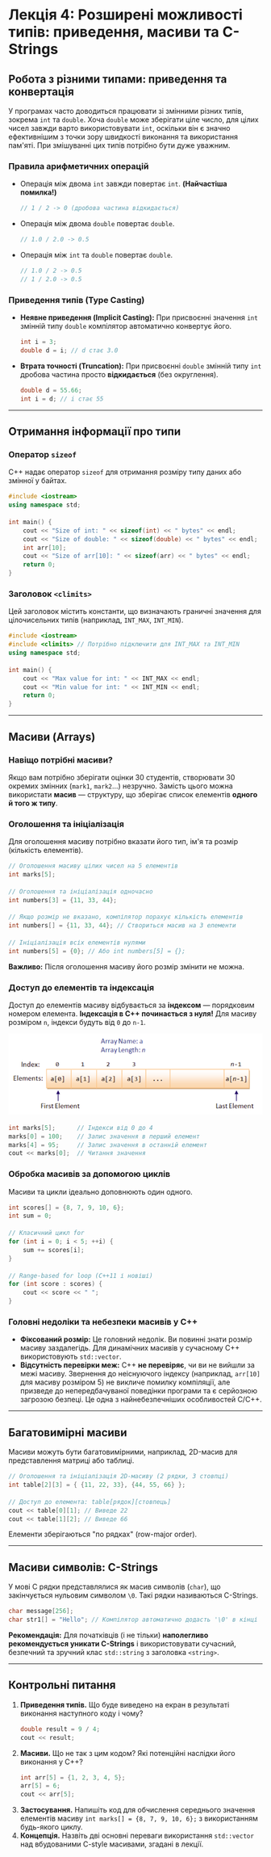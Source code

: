 # Лекція 4: Розширені можливості типів: приведення, масиви та C-Strings

## Робота з різними типами: приведення та конвертація

У програмах часто доводиться працювати зі змінними різних типів, зокрема `int` та `double`. Хоча `double` може зберігати ціле число, для цілих чисел завжди варто використовувати `int`, оскільки він є значно ефективнішим з точки зору швидкості виконання та використання пам'яті. При змішуванні цих типів потрібно бути дуже уважним.

### Правила арифметичних операцій
* Операція між двома `int` завжди повертає `int`. **(Найчастіша помилка!)**
    ```cpp
    // 1 / 2 -> 0 (дробова частина відкидається)
    ```
* Операція між двома `double` повертає `double`.
    ```cpp
    // 1.0 / 2.0 -> 0.5
    ```
* Операція між `int` та `double` повертає `double`.
    ```cpp
    // 1.0 / 2 -> 0.5
    // 1 / 2.0 -> 0.5
    ```

### Приведення типів (Type Casting)
* **Неявне приведення (Implicit Casting):** При присвоєнні значення `int` змінній типу `double` компілятор автоматично конвертує його.
    ```cpp
    int i = 3;
    double d = i; // d стає 3.0
    ```
* **Втрата точності (Truncation):** При присвоєнні `double` змінній типу `int` дробова частина просто **відкидається** (без округлення).
    ```cpp
    double d = 55.66;
    int i = d; // i стає 55
    ```

---

## Отримання інформації про типи

### Оператор `sizeof`
C++ надає оператор `sizeof` для отримання розміру типу даних або змінної у байтах.
```cpp
#include <iostream>
using namespace std;

int main() {
    cout << "Size of int: " << sizeof(int) << " bytes" << endl;
    cout << "Size of double: " << sizeof(double) << " bytes" << endl;
    int arr[10];
    cout << "Size of arr[10]: " << sizeof(arr) << " bytes" << endl;
    return 0;
}
````

### Заголовок `<climits>`

Цей заголовок містить константи, що визначають граничні значення для цілочисельних типів (наприклад, `INT_MAX`, `INT_MIN`).

```cpp
#include <iostream>
#include <climits> // Потрібно підключити для INT_MAX та INT_MIN
using namespace std;

int main() {
    cout << "Max value for int: " << INT_MAX << endl;
    cout << "Min value for int: " << INT_MIN << endl;
    return 0;
}
```

-----

## Масиви (Arrays)

### Навіщо потрібні масиви?

Якщо вам потрібно зберігати оцінки 30 студентів, створювати 30 окремих змінних (`mark1`, `mark2`...) незручно. Замість цього можна використати **масив** — структуру, що зберігає список елементів **одного й того ж типу**.

### Оголошення та ініціалізація

Для оголошення масиву потрібно вказати його тип, ім'я та розмір (кількість елементів).

```cpp
// Оголошення масиву цілих чисел на 5 елементів
int marks[5];

// Оголошення та ініціалізація одночасно
int numbers[3] = {11, 33, 44};

// Якщо розмір не вказано, компілятор порахує кількість елементів
int numbers[] = {11, 33, 44}; // Створиться масив на 3 елементи

// Ініціалізація всіх елементів нулями
int numbers[5] = {0}; // Або int numbers[5] = {};
```

**Важливо:** Після оголошення масиву його розмір змінити не можна.

### Доступ до елементів та індексація

Доступ до елементів масиву відбувається за **індексом** — порядковим номером елемента. **Індексація в C++ починається з нуля\!** Для масиву розміром `n`, індекси будуть від `0` до `n-1`.

![Масив та індекси](attachments/04_arrays.png)

```cpp
int marks[5];      // Індекси від 0 до 4
marks[0] = 100;    // Запис значення в перший елемент
marks[4] = 95;     // Запис значення в останній елемент
cout << marks[0];  // Читання значення
```

### Обробка масивів за допомогою циклів

Масиви та цикли ідеально доповнюють один одного.

```cpp
int scores[] = {8, 7, 9, 10, 6};
int sum = 0;

// Класичний цикл for
for (int i = 0; i < 5; ++i) {
    sum += scores[i];
}

// Range-based for loop (C++11 і новіші)
for (int score : scores) {
    cout << score << " ";
}
```

### Головні недоліки та небезпеки масивів у C++

  * **Фіксований розмір:** Це головний недолік. Ви повинні знати розмір масиву заздалегідь. Для динамічних масивів у сучасному C++ використовують `std::vector`.
  * **Відсутність перевірки меж:** C++ **не перевіряє**, чи ви не вийшли за межі масиву. Звернення до неіснуючого індексу (наприклад, `arr[10]` для масиву розміром 5) не викличе помилку компіляції, але призведе до непередбачуваної поведінки програми та є серйозною загрозою безпеці. Це одна з найнебезпечніших особливостей C/C++.

-----

## Багатовимірні масиви

Масиви можуть бути багатовимірними, наприклад, 2D-масив для представлення матриці або таблиці.

```cpp
// Оголошення та ініціалізація 2D-масиву (2 рядки, 3 стовпці)
int table[2][3] = { {11, 22, 33}, {44, 55, 66} };

// Доступ до елемента: table[рядок][стовпець]
cout << table[0][1]; // Виведе 22
cout << table[1][2]; // Виведе 66
```

Елементи зберігаються "по рядках" (row-major order).

-----

## Масиви символів: C-Strings

У мові C рядки представлялися як масив символів (`char`), що закінчується нульовим символом `\0`. Такі рядки називаються C-Strings.

```cpp
char message[256];
char str1[] = "Hello"; // Компілятор автоматично додасть '\0' в кінці
```

**Рекомендація:** Для початківців (і не тільки) **наполегливо рекомендується уникати C-Strings** і використовувати сучасний, безпечний та зручний клас `std::string` з заголовка `<string>`.

-----

## Контрольні питання

1.  **Приведення типів.** Що буде виведено на екран в результаті виконання наступного коду і чому?
    ```cpp
    double result = 9 / 4;
    cout << result;
    ```
2.  **Масиви.** Що не так з цим кодом? Які потенційні наслідки його виконання у C++?
    ```cpp
    int arr[5] = {1, 2, 3, 4, 5};
    arr[5] = 6;
    cout << arr[5];
    ```
3.  **Застосування.** Напишіть код для обчислення середнього значення елементів масиву `int marks[] = {8, 7, 9, 10, 6};` з використанням будь-якого циклу.
4.  **Концепція.** Назвіть дві основні переваги використання `std::vector` над вбудованими C-style масивами, згадані в лекції.